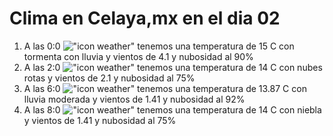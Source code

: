 # Clima en Celaya,mx en el dia 02

1. A las 0:0 !["icon weather"](http://openweathermap.org/img/w/11n.png) tenemos una temperatura de 15 C con tormenta con lluvia y  vientos de 4.1 y nubosidad al 90%
1. A las 2:0 !["icon weather"](http://openweathermap.org/img/w/04n.png) tenemos una temperatura de 14 C con nubes rotas y  vientos de 2.1 y nubosidad al 75%
1. A las 6:0 !["icon weather"](http://openweathermap.org/img/w/10n.png) tenemos una temperatura de 13.87 C con lluvia moderada y  vientos de 1.41 y nubosidad al 92%
1. A las 8:0 !["icon weather"](http://openweathermap.org/img/w/50n.png) tenemos una temperatura de 14 C con niebla y  vientos de 1.41 y nubosidad al 75%
